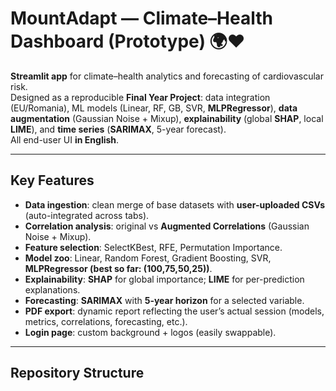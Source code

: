 # MountAdapt — Climate–Health Dashboard (Prototype) 🌍❤️

**Streamlit app** for climate–health analytics and forecasting of cardiovascular risk.  
Designed as a reproducible **Final Year Project**: data integration (EU/Romania), ML models (Linear, RF, GB, SVR, **MLPRegressor**), **data augmentation** (Gaussian Noise + Mixup), **explainability** (global **SHAP**, local **LIME**), and **time series** (**SARIMAX**, 5-year forecast).  
All end-user UI **in English**.

---

##  Key Features
- **Data ingestion**: clean merge of base datasets with **user-uploaded CSVs** (auto-integrated across tabs).
- **Correlation analysis**: original vs **Augmented Correlations** (Gaussian Noise + Mixup).
- **Feature selection**: SelectKBest, RFE, Permutation Importance.
- **Model zoo**: Linear, Random Forest, Gradient Boosting, SVR, **MLPRegressor (best so far: (100,75,50,25))**.
- **Explainability**: **SHAP** for global importance; **LIME** for per-prediction explanations.
- **Forecasting**: **SARIMAX** with **5-year horizon** for a selected variable.
- **PDF export**: dynamic report reflecting the user’s actual session (models, metrics, correlations, forecasting, etc.).
- **Login page**: custom background + logos (easily swappable).

---

##  Repository Structure
